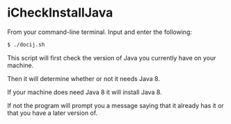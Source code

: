 # iCheckInstallJava

From your command-line terminal. Input and enter the following:
```bash
$ ./docij.sh
```
This script will first check the version of Java you currently have on your machine.

Then it will determine whether or not it needs Java 8.

If your machine does need Java 8 it will install Java 8.

If not the program will prompt you a message saying that it already has it
or that you have a later version of.
